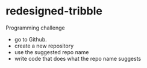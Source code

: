 # redesigned-tribble
Programming challenge

* go to Github.
* create a new repository
* use the suggested repo name
* write code that does what the repo name suggests
